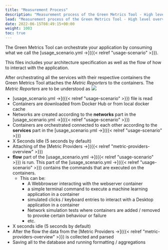 ```yaml
---
title: "Measurement Process"
description: "Measurement process of the Green Metrics Tool - High level overview"
lead: "Measurement process of the Green Metrics Tool - High level overview"
date: 2022-06-15T08:49:15+00:00
weight: 1003
toc: true
---
```


The Green Metrics Tool can orchestrate your application by consuming what we call
the [usage_scenario.yml →]({{< relref "usage-scenario" >}}).

This files includes your architecture specification as well as the flow of how to 
interact with the application.

After orchestrating all the services with their respective containers the Green Metrics Tool
attaches the *Metric Reporters* to the containers.
The *Metric Reporters* are to be understood as 
<img src="/img/green-metrics-tool-orchestration.webp">


- [usage_scenario.yml →]({{< relref "usage-scenario" >}}) file is read
- Containers are downloaded from Docker Hub or from local docker cache
- Networks are created according to the **networks** part in the [usage_scenario.yml →]({{< relref "usage-scenario" >}})
- Containers are orchestrated connected to each other according to the **services** part in the [usage_scenario.yml →]({{< relref "usage-scenario" >}})
- X Seconds Idle (5 seconds by default)
- Attaching of the [Metric Providers →]({{< relref "metric-providers-overview" >}})
- **flow** part of the [usage_scenario.yml →]({{< relref "usage-scenario" >}}) is run. This part of the [usage_scenario.yml →]({{< relref "usage-scenario" >}}) contains
 the commands that are executed on the containers.
    + This can be: 
        * A Webbrowser interacting with the webserver container
        * a simple terminal command to execute a machine learning application in a container
        * simulated clicks / keyboard entries to interact with a Desktop application in a container
        * Network simulation tests where containers are added / removed to provoke certain behaviour or failure
        * etc. 
- X seconds idle (5 seconds by default)
- After the flow the data from the [Metric Providers →]({{< relref "metric-providers-overview" >}}) is collected and parsed
- Saving all to the database and running formatting / aggregations